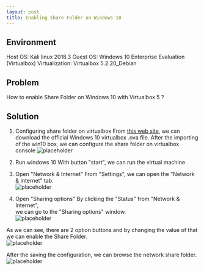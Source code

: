 ```yaml
---
layout: post
title: Enabling Share Folder on Windows 10
---
```


## Environment
Host OS: Kali linux 2018.3
Guest OS: Windows 10 Enterprise Evaluation (Virtualbox)
Virtualization: Virtualbox 5.2.20_Debian

## Problem
How to enable Share Folder on Windows 10 with Virtualbox 5 ?

## Solution
1. Configuring share folder on virtualbox
From <a href="https://developer.microsoft.com/en-us/microsoft-edge/tools/vms/">this web site</a>, we can download the official Windows 10 virtualbox .ova file. After the importing of the win10 box, we can configure the share folder on virtualbox console 
![placeholder](https://inar1.github.io/public/images/2018-12-05-09-53-13.png)  

2. Run windows 10
With button "start", we can run the virtual machine  

3. Open "Network & Internet"
From "Settings", we can open the "Network & Internet" tab.  
![placeholder](https://inar1.github.io/public/images/2018-12-05-09-49-17.png)

4. Open "Sharing options"
By clicking the "Status" from "Network & Internet",  
we can go to the "Sharing options" window.  
![placeholder](https://inar1.github.io/public/images/2018-12-05-09-50-24.png)  

As we can see, there are 2 option buttons and by changing the value of that  
we can enable the Share Folder.  
![placeholder](https://inar1.github.io/public/images/2018-12-05-09-51-13.png)

After the saving the configuration, we can browse the network share folder.
![placeholder](https://inar1.github.io/public/images/2018-12-05-17-24-14.png)
